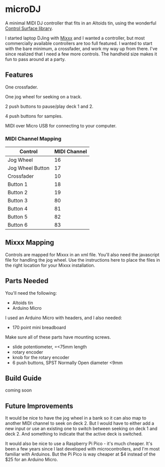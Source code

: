 # microDJ
A minimal MIDI DJ controller that fits in an Altoids tin, using the wonderful [Control Surface library](https://github.com/tttapa/Control-Surface).

I started laptop DJing with [Mixxx](https://www.mixxx.org/) and I wanted a controller, but most commercially available controllers are too full featured. I wanted to start with the bare minimum, a crossfader, and work my way up from there. I've since realized that I need a few more controls. The handheld size makes it fun to pass around at a party.

## Features

One crossfader.

One jog wheel for seeking on a track.

2 push buttons to pause/play deck 1 and 2.

4 push buttons for samples.

MIDI over Micro USB for connecting to your computer. 

### MIDI Channel Mapping

| Control          | MIDI Channel |
|------------------|--------------|
| Jog Wheel        | 16           |
| Jog Wheel Button | 17           |
| Crossfader       | 10           |
| Button 1         | 18           |
| Button 2         | 19           |
| Button 3         | 80           |
| Button 4         | 81           |
| Button 5         | 82           |
| Button 6         | 83           |

## Mixxx Mapping

Controls are mapped for Mixxx in an xml file. You'll also need the javascript file for handling the jog wheel. Use the instructions here to place the files in the right location for your Mixxx installation.

## Parts Needed
You'll need the following:
- Altoids tin
- Arduino Micro 

I used an Arduino Micro with headers, and I also needed: 
- 170 point mini breadboard

Make sure all of these parts have mounting screws.
- slide potentiometer, =<75mm length
- rotary encoder
- knob for the rotary encoder
- 6 push buttons, SPST Normally Open diameter <9mm

## Build Guide
coming soon

## Future Improvements

It would be nice to have the jog wheel in a bank so it can also map to another MIDI channel to seek on deck 2. But I would have to either add a new input or use an existing one to switch between seeking on deck 1 and deck 2. And something to indicate that the active deck is switched.

It would also be nice to use a Raspberry Pi Pico - it's much cheaper. It's been a few years since I last developed with microcontrollers, and I'm most familiar with Arduinos. But the Pi Pico is way cheaper at $4 instead of the $25 for an Arduino Micro.
